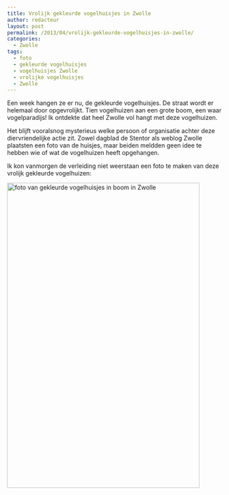 ```yaml
---
title: Vrolijk gekleurde vogelhuisjes in Zwolle
author: redacteur
layout: post
permalink: /2013/04/vrolijk-gekleurde-vogelhuisjes-in-zwolle/
categories:
  - Zwolle
tags:
  - foto
  - gekleurde vogelhuisjes
  - vogelhuisjes Zwolle
  - vrolijke vogelhuisjes
  - Zwolle
---
```

Een week hangen ze er nu, de gekleurde vogelhuisjes. De straat wordt er helemaal door opgevrolijkt. Tien vogelhuizen aan een grote boom, een waar vogelparadijs! Ik ontdekte dat heel Zwolle vol hangt met deze vogelhuizen.

Het blijft vooralsnog mysterieus welke persoon of organisatie achter deze diervriendelijke actie zit. Zowel dagblad de Stentor als weblog Zwolle plaatsten een foto van de huisjes, maar beiden meldden geen idee te hebben wie of wat de vogelhuizen heeft opgehangen.

Ik kon vanmorgen de verleiding niet weerstaan een foto te maken van deze vrolijk gekleurde vogelhuizen:

<img class="aligncenter size-full wp-image-3590" src="/wordpress/wp-content/uploads/2013/04/vogelhuisjes_zwolle.jpg" alt="foto van gekleurde vogelhuisjes in boom in Zwolle" width="450" height="712" />
